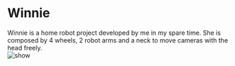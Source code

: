 # Winnie
Winnie is a home robot project developed by me in my spare time. She is composed by 4 wheels, 2 robot arms and a neck to move cameras with the head freely.
<br>
<img src="https://github.com/wyang22/Winnie/blob/main/images/Winnie.gif" alt="show" />
